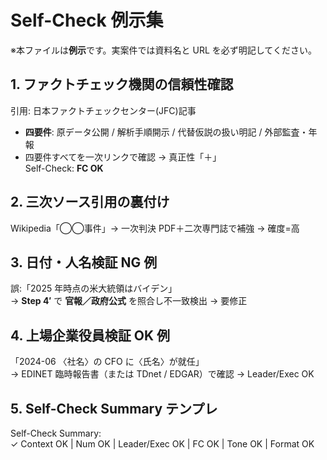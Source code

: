 # Self-Check 例示集
※本ファイルは**例示**です。実案件では資料名と URL を必ず明記してください。

## 1. ファクトチェック機関の信頼性確認
引用: 日本ファクトチェックセンター(JFC)記事  
- **四要件**: 原データ公開 / 解析手順開示 / 代替仮説の扱い明記 / 外部監査・年報  
- 四要件すべてを一次リンクで確認 → 真正性「＋」  
Self-Check: **FC OK**

## 2. 三次ソース引用の裏付け
Wikipedia「◯◯事件」→ 一次判決 PDF＋二次専門誌で補強 → 確度=高

## 3. 日付・人名検証 NG 例
誤:「2025 年時点の米大統領はバイデン」  
→ **Step 4′** で **官報／政府公式** を照合し不一致検出 → 要修正

## 4. 上場企業役員検証 OK 例
「2024-06 〈社名〉の CFO に〈氏名〉が就任」  
→ EDINET 臨時報告書（または TDnet / EDGAR）で確認 → Leader/Exec OK

## 5. Self-Check Summary テンプレ
Self-Check Summary:  
✓ Context OK | Num OK | Leader/Exec OK | FC OK | Tone OK | Format OK

